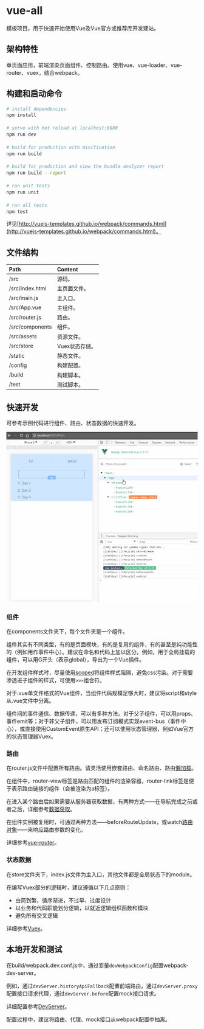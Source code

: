 # vue-all

模板项目，用于快速开始使用Vue及Vue官方或推荐库开发建站。

## 架构特性

单页面应用，前端渲染页面组件、控制路由。使用vue、vue-loader、vue-router、vuex，结合webpack。

## 构建和启动命令

``` bash
# install dependencies
npm install

# serve with hot reload at localhost:8080
npm run dev

# build for production with minification
npm run build

# build for production and view the bundle analyzer report
npm run build --report

# run unit tests
npm run unit

# run all tests
npm test
```

详见[http://vuejs-templates.github.io/webpack/commands.html](http://vuejs-templates.github.io/webpack/commands.html)。

## 文件结构

| Path | Content |
| :--- | :--- |
| /src | 源码。 |
| /src/index.html | 主页面文件。 |
| /src/main.js | 主入口。 |
| /src/App.vue | 主组件。 |
| /src/router.js | 路由。 |
| /src/components | 组件。 |
| /src/assets | 资源文件。 |
| /src/store | Vuex状态存储。 |
| /static | 静态文件。 |
| /config | 构建配置。 |
| /build | 构建脚本。 |
| /test | 测试脚本。 |

## 快速开发

可参考示例代码进行组件、路由、状态数据的快速开发。

![](./readme_assets/demo.gif)

### 组件

在components文件夹下，每个文件夹是一个组件。

组件其实有不同类型，有的是页面模块，有的是复用的组件，有的甚至是纯功能性的（例如用作事件中心）。建议在命名和代码上加以区分。例如，用于全局挂载的组件，可以用G开头（表示global），导出为一个Vue插件。

在开发组件样式时，尽量使用[scoped](https://vue-loader.vuejs.org/en/features/scoped-css.html)将组件样式阻隔，避免css污染。对于需要渗透进子组件的样式，可使用`>>>`组合符。

对于.vue单文件格式的Vue组件，当组件代码规模足够大时，建议将script和style从.vue文件中分离。

组件间的事件通信、数据传递，可以有多种方法。对于父子组件，可以用props、事件emit等；对于非父子组件，可以用发布订阅模式实现event-bus（事件中心），或直接使用CustomEvent原生API；还可以使用状态管理器，例如Vue官方的状态管理器Vuex。

### 路由

在router.js文件中配置所有路由。请灵活使用嵌套路由、命名路由、路由[懒加载](https://router.vuejs.org/zh-cn/advanced/lazy-loading.html)。

在组件中，router-view标签是路由匹配的组件的渲染容器，router-link标签是便于表示路由链接的组件（会被渲染为a标签）。

在进入某个路由后如果需要从服务器获取数据，有两种方式——在导航完成之前或者之后，详细参考[数据获取](https://router.vuejs.org/zh-cn/advanced/data-fetching.html)。

在组件实例被复用时，可通过两种方法——beforeRouteUpdate，或watch[路由对象](https://router.vuejs.org/zh-cn/api/route-object.html)——来响应路由参数的变化。

详细参考[vue-router](https://router.vuejs.org/zh-cn/essentials/getting-started.html)。

### 状态数据

在store文件夹下，index.js文件为主入口，其他文件都是全局状态下的module。

在编写Vuex部分的逻辑时，建议遵循以下几点原则：

* 由简到繁，循序渐进，不过早、过度设计
* 以业务和代码职能划分逻辑，以就近逻辑组织函数和模块
* 避免所有交叉逻辑

详细参考[Vuex](https://vuex.vuejs.org/zh-cn/getting-started.html)。

## 本地开发和测试

在build/webpack.dev.conf.js中，通过变量`devWebpackConfig`配置webpack-dev-server。

例如，通过`devServer.historyApiFallback`配置前端路由，通过`devServer.proxy`配置接口请求代理，通过`devServer.before`配置mock接口请求。

详细配置参考[DevServer](https://webpack.js.org/configuration/dev-server/#devserver-before)。

配置过程中，建议将路由、代理、mock接口从webpack配置中抽离。
